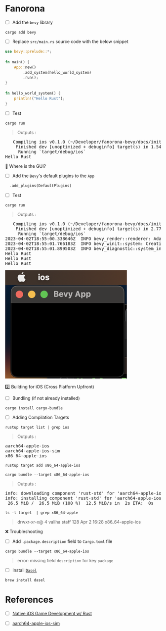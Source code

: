 # Fanorona



- [ ] Add the `bevy` library

```
cargo add bevy
```

- [ ] Replace `src/main.rs` source code with the below snippet

```rust
use bevy::prelude::*;

fn main() {
    App::new()
        .add_system(hello_world_system)
        .run();
}

fn hello_world_system() {
    println!("Hello Rust");
}
```

- [ ] Test

```
cargo run
```
> Outputs :
<pre>
   Compiling ios v0.1.0 (~/Developer/fanorona-bevy/docs/init/ios)
    Finished dev [unoptimized + debuginfo] target(s) in 1.54s
     Running `target/debug/ios`
Hello Rust
</pre>

:round_pushpin: Where is the GUI?

- [ ] Add the `Bevy`'s default plugins to the `App`

```rust
  .add_plugins(DefaultPlugins)
```

- [ ] Test

```
cargo run
```
> Outputs :
<pre>
   Compiling ios v0.1.0 (~/Developer/fanorona-bevy/docs/init/ios)
    Finished dev [unoptimized + debuginfo] target(s) in 2.77s
     Running `target/debug/ios`
2023-04-02T18:55:00.338646Z  INFO bevy_render::renderer: AdapterInfo { name: "AMD Radeon Pro 560", vendor: 0, device: 0, device_type: DiscreteGpu, driver: "", driver_info: "", backend: Metal }
2023-04-02T18:55:01.766183Z  INFO bevy_winit::system: Creating new window "Bevy App" (0v0)
2023-04-02T18:55:01.899503Z  INFO bevy_diagnostic::system_information_diagnostics_plugin::internal: SystemInfo { os: "MacOS 13.2.1 ", kernel: "22.3.0", cpu: "Intel(R) Core(TM) i7-7820HQ CPU @ 2.90GHz", core_count: "4", memory: "16.0 GiB" }
Hello Rust
Hello Rust
Hello Rust
</pre>

![image](images/bevy_app.png)

:two: Building for iOS (Cross Platform Upfront)

- [ ] Bundling (if not already installed)

```
cargo install cargo-bundle
```

- [ ] Adding Compilation Targets

```
rustup target list | grep ios
```
> Outputs :
<pre>
aarch64-apple-ios
aarch64-apple-ios-sim
x86_64-apple-ios
</pre>


```
rustup target add x86_64-apple-ios
```


```
cargo bundle --target x86_64-apple-ios
```
> Outputs :
<pre>
info: downloading component 'rust-std' for 'aarch64-apple-ios-sim'
info: installing component 'rust-std' for 'aarch64-apple-ios-sim'
 26.5 MiB /  26.5 MiB (100 %)  12.5 MiB/s in  2s ETA:  0s
</pre>


```
ls -l target  | grep x86_64-apple
```
> drwxr-xr-x@  4 valiha  staff  128 Apr  2 16:28 x86_64-apple-ios

:x: Troubleshooting

- [ ] Add `.package.description` field to `Cargo.toml` file

```
cargo bundle --target x86_64-apple-ios
```
> error: missing field `description` for key `package`



- [ ] Install [`Dasel`](https://daseldocs.tomwright.me/)

```
brew install dasel
```

# References

- [ ] [Native iOS Game Development w/ Rust](https://dev.to/wadecodez/exploring-rust-for-native-ios-game-development-2bna)
- [ ] [aarch64-apple-ios-sim](https://doc.rust-lang.org/rustc/platform-support/aarch64-apple-ios-sim.html)

